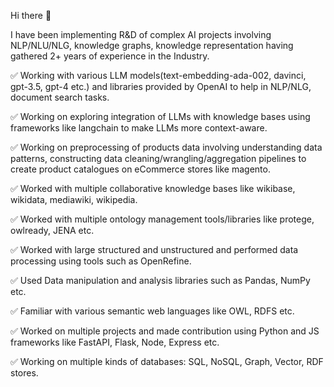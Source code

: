 Hi there 👋

I have been implementing R&D of complex AI projects involving NLP/NLU/NLG, knowledge graphs, knowledge representation having gathered 2+ years of experience in the Industry.

✅ Working with various LLM models(text-embedding-ada-002, davinci, gpt-3.5, gpt-4 etc.) and libraries provided by OpenAI to help in NLP/NLG, document search tasks.

✅ Working on exploring integration of LLMs with knowledge bases using frameworks like langchain to make LLMs more context-aware.

✅ Working on preprocessing of products data involving understanding data patterns, constructing data cleaning/wrangling/aggregation pipelines to create product catalogues on eCommerce stores like magento.  

✅ Worked with multiple collaborative knowledge bases like wikibase, wikidata, mediawiki, wikipedia. 

✅ Worked with multiple ontology management tools/libraries like protege, owlready, JENA etc. 

✅ Worked with large structured and unstructured and performed data processing using tools such as OpenRefine.

✅ Used Data manipulation and analysis libraries such as Pandas, NumPy etc.

✅ Familiar with various semantic web languages like OWL, RDFS etc.

✅ Worked on multiple projects and made contribution using Python and JS frameworks like FastAPI, Flask, Node, Express etc.

✅ Working on multiple kinds of databases:  SQL, NoSQL, Graph, Vector, RDF stores.
